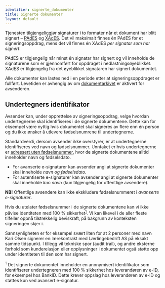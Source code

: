 ```yaml
---
identifier: signerte_dokumenter
title: Signerte dokumenter
layout: default
---
```


Tjenesten tilgjengeliggjør signaturer i to formater når et dokument har blitt signert – [PAdES](#pades) og [XAdES](#xades). Det vil maksimalt finnes én PAdES for et signeringsoppdrag, mens det vil finnes én XAdES _per signatar som har signert_.

PAdES er tilgjengelig når minst én signatar har signert og vil inneholde de signaturene som er gjennomført for oppdraget i nedlastningsøyeblikket. XAdES er tilgjengelig fra det øyeblikket signataren har signert dokumentet.

Alle dokumenter kan lastes ned i en periode etter at signeringsoppdraget er fullført. Levetiden er avhengig av om [dokumentarkivet](#dokumentarkiv) er aktivert for avsenderen.

## Undertegners identifikator

Avsender kan, under opprettelse av signeringsoppdrag, velge hvordan undertegnerne skal identifiseres i de signerte dokumentene.
Dette kan for eksempel være nyttig hvis dokumentet skal signeres av flere enn én person og du ikke ønsker å utlevere fødselsnumrene til undertegnerne.

Standardverdi, dersom avsender ikke overstyrer, er at undertegnerne identifiseres ved navn og fødselsnummer.
Unntaket er hvis undertegnerne er [adressert uten fødselsnummer](#adressering-uten-fdselsnummer), hvor de signerte dokumentene alltid inneholder navn og fødselsdato.

* For avanserte e-signaturer kan avsender angi at signerte dokumenter skal inneholde _navn og fødselsdato_.
* For autentiserte e-signaturer kan avsender angi at signerte dokumenter skal inneholde _kun navn_ (kun tilgjengelig for offentlige avsendere).

**NB!** Offentlige avsendere kan ikke ekskludere fødselsnummeret i _avanserte e-signaturer_.

Hvis du utelater fødselsnummer i de signerte dokumentene kan vi ikke påvise identiteten med 100 % sikkerhet<sup>[1](#fotnote-e-id-identifikator)</sup>. Vi kan likevel i de aller fleste tilfeller oppnå tilstrekkelig beviskraft, på bakgrunn av konteksten signeringen skjer i.

Sannsynligheten er for eksempel svært liten for at 2 personer med navn Kari Olsen signerer en lærekontrakt med Lærlingebedrift AS på eksakt samme tidspunkt. I tillegg vil tekniske spor (audit trail), og andre eksterne forhold som kunderelasjon eller opplysninger i dokumentet også støtte opp under identiteten til den som har signert.

<a name="fotnote-e-id-identifikator"><sup>1</sup></a> Det signerte dokumentet inneholder en anonymisert identifikator som identifiserer undertegneren med 100 % sikkerhet hos leverandøren av e-ID, for eksempel hos BankID. Dette krever oppslag hos leverandøren av e-ID og støttes kun ved avansert e-signatur.
